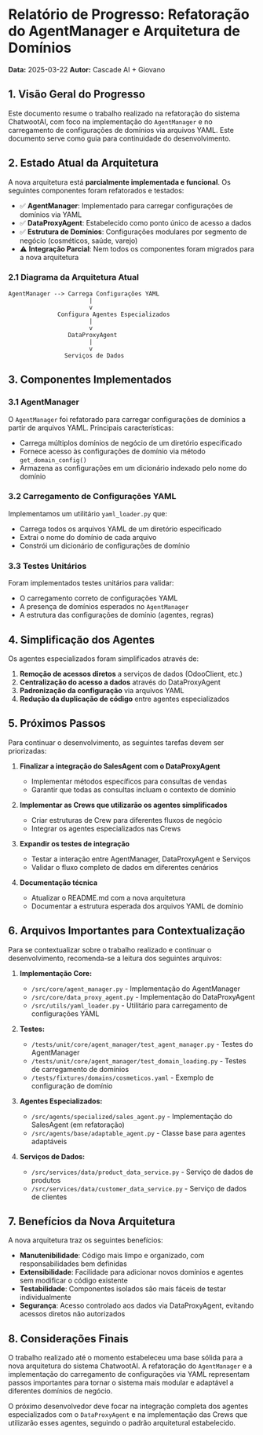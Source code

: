 # Relatório de Progresso: Refatoração do AgentManager e Arquitetura de Domínios
**Data:** 2025-03-22
**Autor:** Cascade AI + Giovano

## 1. Visão Geral do Progresso

Este documento resume o trabalho realizado na refatoração do sistema ChatwootAI, com foco na implementação do `AgentManager` e no carregamento de configurações de domínios via arquivos YAML. Este documento serve como guia para continuidade do desenvolvimento.

## 2. Estado Atual da Arquitetura

A nova arquitetura está **parcialmente implementada e funcional**. Os seguintes componentes foram refatorados e testados:

- ✅ **AgentManager**: Implementado para carregar configurações de domínios via YAML
- ✅ **DataProxyAgent**: Estabelecido como ponto único de acesso a dados
- ✅ **Estrutura de Domínios**: Configurações modulares por segmento de negócio (cosméticos, saúde, varejo)
- ⚠️ **Integração Parcial**: Nem todos os componentes foram migrados para a nova arquitetura

### 2.1 Diagrama da Arquitetura Atual

```
AgentManager --> Carrega Configurações YAML
                       |
                       v
              Configura Agentes Especializados
                       |
                       v
                 DataProxyAgent
                       |
                       v
                Serviços de Dados
```

## 3. Componentes Implementados

### 3.1 AgentManager

O `AgentManager` foi refatorado para carregar configurações de domínios a partir de arquivos YAML. Principais características:

- Carrega múltiplos domínios de negócio de um diretório especificado
- Fornece acesso às configurações de domínio via método `get_domain_config()`
- Armazena as configurações em um dicionário indexado pelo nome do domínio

### 3.2 Carregamento de Configurações YAML

Implementamos um utilitário `yaml_loader.py` que:

- Carrega todos os arquivos YAML de um diretório especificado
- Extrai o nome do domínio de cada arquivo
- Constrói um dicionário de configurações de domínio

### 3.3 Testes Unitários

Foram implementados testes unitários para validar:

- O carregamento correto de configurações YAML
- A presença de domínios esperados no `AgentManager`
- A estrutura das configurações de domínio (agentes, regras)

## 4. Simplificação dos Agentes

Os agentes especializados foram simplificados através de:

1. **Remoção de acessos diretos** a serviços de dados (OdooClient, etc.)
2. **Centralização do acesso a dados** através do DataProxyAgent
3. **Padronização da configuração** via arquivos YAML
4. **Redução da duplicação de código** entre agentes especializados

## 5. Próximos Passos

Para continuar o desenvolvimento, as seguintes tarefas devem ser priorizadas:

1. **Finalizar a integração do SalesAgent com o DataProxyAgent**
   - Implementar métodos específicos para consultas de vendas
   - Garantir que todas as consultas incluam o contexto de domínio

2. **Implementar as Crews que utilizarão os agentes simplificados**
   - Criar estruturas de Crew para diferentes fluxos de negócio
   - Integrar os agentes especializados nas Crews

3. **Expandir os testes de integração**
   - Testar a interação entre AgentManager, DataProxyAgent e Serviços
   - Validar o fluxo completo de dados em diferentes cenários

4. **Documentação técnica**
   - Atualizar o README.md com a nova arquitetura
   - Documentar a estrutura esperada dos arquivos YAML de domínio

## 6. Arquivos Importantes para Contextualização

Para se contextualizar sobre o trabalho realizado e continuar o desenvolvimento, recomenda-se a leitura dos seguintes arquivos:

1. **Implementação Core:**
   - `/src/core/agent_manager.py` - Implementação do AgentManager
   - `/src/core/data_proxy_agent.py` - Implementação do DataProxyAgent
   - `/src/utils/yaml_loader.py` - Utilitário para carregamento de configurações YAML

2. **Testes:**
   - `/tests/unit/core/agent_manager/test_agent_manager.py` - Testes do AgentManager
   - `/tests/unit/core/agent_manager/test_domain_loading.py` - Testes de carregamento de domínios
   - `/tests/fixtures/domains/cosmeticos.yaml` - Exemplo de configuração de domínio

3. **Agentes Especializados:**
   - `/src/agents/specialized/sales_agent.py` - Implementação do SalesAgent (em refatoração)
   - `/src/agents/base/adaptable_agent.py` - Classe base para agentes adaptáveis

4. **Serviços de Dados:**
   - `/src/services/data/product_data_service.py` - Serviço de dados de produtos
   - `/src/services/data/customer_data_service.py` - Serviço de dados de clientes

## 7. Benefícios da Nova Arquitetura

A nova arquitetura traz os seguintes benefícios:

- **Manutenibilidade**: Código mais limpo e organizado, com responsabilidades bem definidas
- **Extensibilidade**: Facilidade para adicionar novos domínios e agentes sem modificar o código existente
- **Testabilidade**: Componentes isolados são mais fáceis de testar individualmente
- **Segurança**: Acesso controlado aos dados via DataProxyAgent, evitando acessos diretos não autorizados

## 8. Considerações Finais

O trabalho realizado até o momento estabeleceu uma base sólida para a nova arquitetura do sistema ChatwootAI. A refatoração do `AgentManager` e a implementação do carregamento de configurações via YAML representam passos importantes para tornar o sistema mais modular e adaptável a diferentes domínios de negócio.

O próximo desenvolvedor deve focar na integração completa dos agentes especializados com o `DataProxyAgent` e na implementação das Crews que utilizarão esses agentes, seguindo o padrão arquitetural estabelecido.
